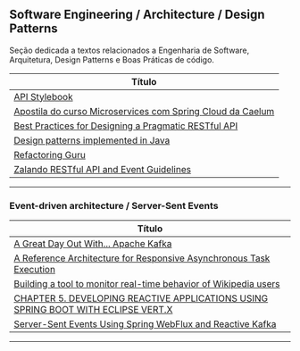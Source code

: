 ## Software Engineering / Architecture / Design Patterns

Seção dedicada a textos relacionados a Engenharia de Software, Arquitetura, Design Patterns e Boas Práticas de código.


| **Título**  |
|---|
|[API Stylebook]|
|[Apostila do curso Microservices com Spring Cloud da Caelum]|
|[Best Practices for Designing a Pragmatic RESTful API]|
|[Design patterns implemented in Java]|
|[Refactoring Guru]|
|[Zalando RESTful API and Event Guidelines]|
------------

[API Stylebook]: <http://apistylebook.com/>

[Apostila do curso Microservices com Spring Cloud da Caelum]: <https://github.com/caelum/apostila-microservices-com-spring-cloud>

[Best Practices for Designing a Pragmatic RESTful API]: <https://www.vinaysahni.com/best-practices-for-a-pragmatic-restful-api>

[Design patterns implemented in Java]: <https://java-design-patterns.com/>

[Refactoring Guru]: <https://refactoring.guru/>

[Zalando RESTful API and Event Guidelines]: <https://opensource.zalando.com/restful-api-guidelines/#_zalando_restful_api_and_event_guidelines>

### Event-driven architecture / Server-Sent Events

|**Título** |
|---|
|[A Great Day Out With... Apache Kafka]|
|[A Reference Architecture for Responsive Asynchronous Task Execution]|
|[Building a tool to monitor real-time behavior of Wikipedia users]|
|[CHAPTER 5. DEVELOPING REACTIVE APPLICATIONS USING SPRING BOOT WITH ECLIPSE VERT.X]|
|[Server-Sent Events Using Spring WebFlux and Reactive Kafka]|
------------

[A Great Day Out With... Apache Kafka]: <https://a-great-day-out-with.github.io/kafka.html>
[A Reference Architecture for Responsive Asynchronous Task Execution]: <https://medium.com/event-driven-utopia/a-reference-architecture-for-responsive-asynchronous-task-execution-783bd2a1ed8b>
[Building a tool to monitor real-time behavior of Wikipedia users]: <https://medium.com/apache-pinot-developer-blog/analyzing-wikipedia-in-real-time-with-apache-kafka-and-pinot-4b4e5e36936b>
[CHAPTER 5. DEVELOPING REACTIVE APPLICATIONS USING SPRING BOOT WITH ECLIPSE VERT.X]: <https://access.redhat.com/documentation/en-us/red_hat_support_for_spring_boot/2.2/html/spring_boot_runtime_guide/developing-reactive-applications-using-spring-boot-vertx_spring-boot#server-sent-events_spring-boot>
[Server-Sent Events Using Spring WebFlux and Reactive Kafka]: <https://medium.com/egen/server-sent-events-using-spring-webflux-and-reactive-kafka-1a7ddbca4f5d>
